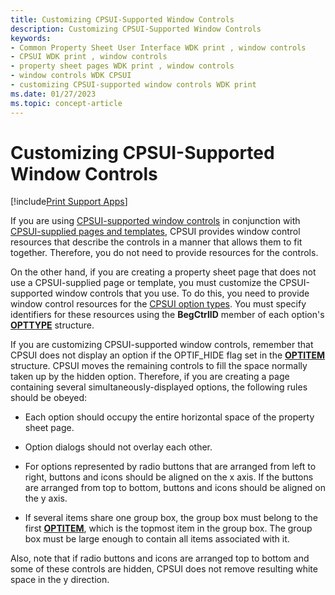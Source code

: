 ```yaml
---
title: Customizing CPSUI-Supported Window Controls
description: Customizing CPSUI-Supported Window Controls
keywords:
- Common Property Sheet User Interface WDK print , window controls
- CPSUI WDK print , window controls
- property sheet pages WDK print , window controls
- window controls WDK CPSUI
- customizing CPSUI-supported window controls WDK print
ms.date: 01/27/2023
ms.topic: concept-article
---
```


# Customizing CPSUI-Supported Window Controls

[!include[Print Support Apps](../includes/print-support-apps.md)]

If you are using [CPSUI-supported window controls](cpsui-supported-window-controls.md) in conjunction with [CPSUI-supplied pages and templates](cpsui-supplied-pages-and-templates.md), CPSUI provides window control resources that describe the controls in a manner that allows them to fit together. Therefore, you do not need to provide resources for the controls.

On the other hand, if you are creating a property sheet page that does not use a CPSUI-supplied page or template, you must customize the CPSUI-supported window controls that you use. To do this, you need to provide window control resources for the [CPSUI option types](./cpsui-option-types.md). You must specify identifiers for these resources using the **BegCtrlID** member of each option's [**OPTTYPE**](/windows-hardware/drivers/ddi/compstui/ns-compstui-_opttype) structure.

If you are customizing CPSUI-supported window controls, remember that CPSUI does not display an option if the OPTIF\_HIDE flag set in the [**OPTITEM**](/windows-hardware/drivers/ddi/compstui/ns-compstui-_optitem) structure. CPSUI moves the remaining controls to fill the space normally taken up by the hidden option. Therefore, if you are creating a page containing several simultaneously-displayed options, the following rules should be obeyed:

- Each option should occupy the entire horizontal space of the property sheet page.

- Option dialogs should not overlay each other.

- For options represented by radio buttons that are arranged from left to right, buttons and icons should be aligned on the x axis. If the buttons are arranged from top to bottom, buttons and icons should be aligned on the y axis.

- If several items share one group box, the group box must belong to the first [**OPTITEM**](/windows-hardware/drivers/ddi/compstui/ns-compstui-_optitem), which is the topmost item in the group box. The group box must be large enough to contain all items associated with it.

Also, note that if radio buttons and icons are arranged top to bottom and some of these controls are hidden, CPSUI does not remove resulting white space in the y direction.
